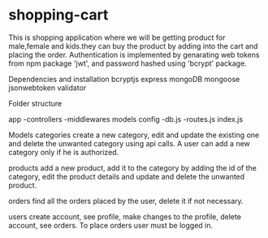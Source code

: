 # shopping-cart
This is shopping application where we will be getting product for male,female and kids.they can buy the product by adding into the cart and placing the order.
Authentication is implemented by genarating web tokens from npm package 'jwt', and password hashed using 'bcrypt' package.

Dependencies and installation
bcryptjs
express
mongoDB
mongoose
jsonwebtoken
validator

Folder structure

app
-controllers
-middlewares
models
config
-db.js
-routes.js
index.js


Models
categories
create a new category, edit and update the existing one and delete the unwanted category using api calls.
A user can add a new category only if he is authorized.

products
add a new product, add it to the category by adding the id of the category, edit the product details and update and delete the unwanted product.

orders
find all the orders placed by the user, delete it if not necessary.

users
create account, see profile, make changes to the profile, delete account, see orders.
To place orders user must be logged in.
